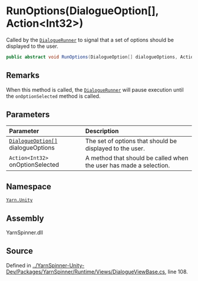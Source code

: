 # RunOptions\(DialogueOption\[\], Action&lt;Int32&gt;\)

Called by the [`DialogueRunner`](../dialoguerunner/) to signal that a set of options should be displayed to the user.

```csharp
public abstract void RunOptions(DialogueOption[] dialogueOptions, Action<int> onOptionSelected)
```

## Remarks

When this method is called, the [`DialogueRunner`](../dialoguerunner/) will pause execution until the `onOptionSelected` method is called.

## Parameters

| Parameter | Description |
| :--- | :--- |
| [`DialogueOption[]`](../dialogueoption/) dialogueOptions | The set of options that should be displayed to the user. |
| `Action<Int32>` onOptionSelected | A method that should be called when the user has made a selection. |

## Namespace

[`Yarn.Unity`](../)

## Assembly

YarnSpinner.dll

## Source

Defined in [../YarnSpinner-Unity-Dev/Packages/YarnSpinner/Runtime/Views/DialogueViewBase.cs](https://github.com/YarnSpinnerTool/YarnSpinner-Unity//blob/develop/Runtime/Views/DialogueViewBase.cs#L108), line 108.

